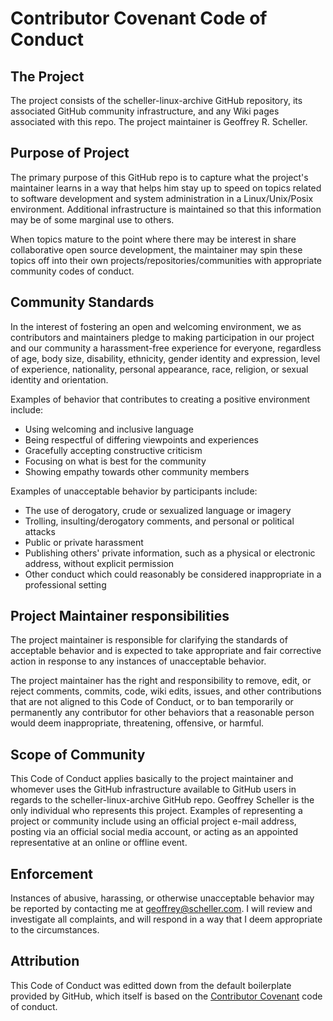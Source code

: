 # Contributor Covenant Code of Conduct

## The Project
The project consists of the scheller-linux-archive GitHub repository, its associated GitHub community infrastructure, and
any Wiki pages associated with this repo. The project maintainer is Geoffrey R. Scheller.

## Purpose of Project
The primary purpose of this GitHub repo is to capture what the project's maintainer learns in a way that helps him stay up
to speed on topics related to software development and system administration in a Linux/Unix/Posix environment.
Additional infrastructure is maintained so that this information may be of some marginal use to others.

When topics mature to the point where there may be interest in share collaborative open source development, the maintainer
may spin these topics off into their own projects/repositories/communities with appropriate community codes of conduct.

## Community Standards
In the interest of fostering an open and welcoming environment, we as contributors and maintainers pledge to making
participation in our project and our community a harassment-free experience for everyone, regardless of age, body size,
disability, ethnicity, gender identity and expression, level of experience, nationality, personal appearance, race,
religion, or sexual identity and orientation.

Examples of behavior that contributes to creating a positive environment include:

* Using welcoming and inclusive language
* Being respectful of differing viewpoints and experiences
* Gracefully accepting constructive criticism
* Focusing on what is best for the community
* Showing empathy towards other community members

Examples of unacceptable behavior by participants include:

* The use of derogatory, crude or sexualized language or imagery
* Trolling, insulting/derogatory comments, and personal or political attacks
* Public or private harassment
* Publishing others' private information, such as a physical or electronic address, without explicit permission
* Other conduct which could reasonably be considered inappropriate in a professional setting

## Project Maintainer responsibilities
The project maintainer is responsible for clarifying the standards of acceptable behavior and is expected to take
appropriate and fair corrective action in response to any instances of unacceptable behavior.

The project maintainer has the right and responsibility to remove, edit, or reject comments, commits, code, wiki edits,
issues, and other contributions that are not aligned to this Code of Conduct, or to ban temporarily or permanently any
contributor for other behaviors that a reasonable person would deem inappropriate, threatening, offensive, or harmful.

## Scope of Community
This Code of Conduct applies basically to the project maintainer and whomever uses the GitHub infrastructure available
to GitHub users in regards to the scheller-linux-archive GitHub repo. Geoffrey Scheller is the only individual who
represents this project. Examples of representing a project or community include using an official project e-mail address,
posting via an official social media account, or acting as an appointed representative at an online or offline event.

## Enforcement

Instances of abusive, harassing, or otherwise unacceptable behavior may be reported by contacting me at
geoffrey@scheller.com. I will review and investigate all complaints, and will respond in a way that I deem appropriate
to the circumstances.

## Attribution

This Code of Conduct was editted down from the default boilerplate provided by GitHub, which itself is based on the
[Contributor Covenant](http://contributor-covenant.org/) code of conduct.

